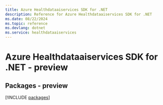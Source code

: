 ```yaml
---
title: Azure Healthdataaiservices SDK for .NET
description: Reference for Azure Healthdataaiservices SDK for .NET
ms.date: 08/22/2024
ms.topic: reference
ms.devlang: dotnet
ms.service: healthdataaiservices
---
```

# Azure Healthdataaiservices SDK for .NET - preview
## Packages - preview
[!INCLUDE [packages](healthdataaiservices-index.md)]